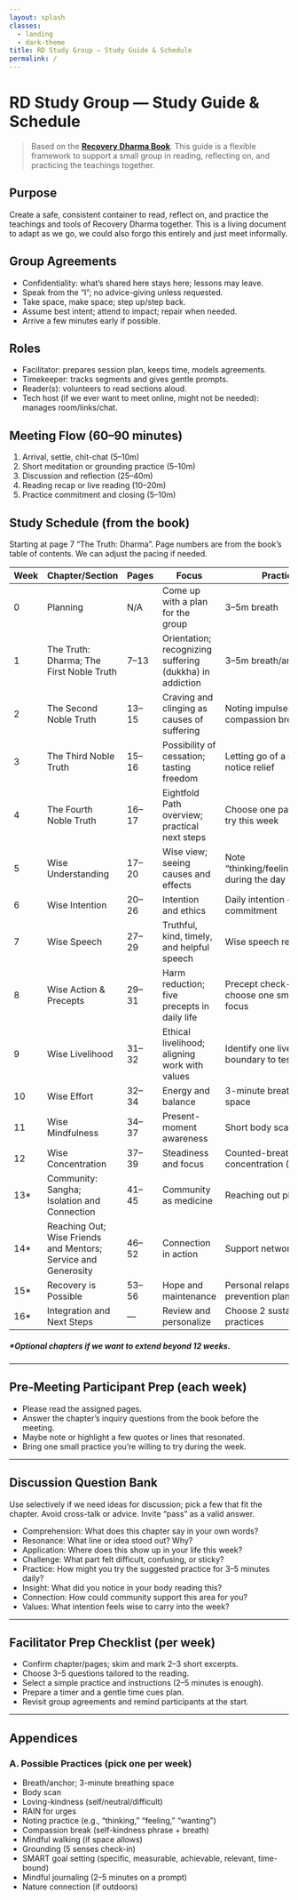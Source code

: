 ```yaml
---
layout: splash
classes:
  - landing
  - dark-theme
title: RD Study Group — Study Guide & Schedule
permalink: /
---
```

# RD Study Group — Study Guide & Schedule

> Based on the **[Recovery Dharma Book](https://drive.google.com/file/d/1Isotp-WlUedFJlKDqjpvO7uKgVsvX3J1/view)**. This guide is a flexible framework to support a small group in reading, reflecting on, and practicing the teachings together.

## Purpose

Create a safe, consistent container to read, reflect on, and practice the teachings and tools of Recovery Dharma together. This is a living document to adapt as we go, we could also forgo this entirely and just meet informally.

## Group Agreements

- Confidentiality: what’s shared here stays here; lessons may leave.
- Speak from the “I”; no advice-giving unless requested.
- Take space, make space; step up/step back.
- Assume best intent; attend to impact; repair when needed.
- Arrive a few minutes early if possible.

## Roles

- Facilitator: prepares session plan, keeps time, models agreements.
- Timekeeper: tracks segments and gives gentle prompts.
- Reader(s): volunteers to read sections aloud.
- Tech host (if we ever want to meet online, might not be needed): manages room/links/chat.

## Meeting Flow (60–90 minutes)

1. Arrival, settle, chit-chat (5–10m)
2. Short meditation or grounding practice (5–10m)
3. Discussion and reflection (25–40m)
4. Reading recap or live reading (10–20m)
5. Practice commitment and closing (5–10m)

## Study Schedule (from the book)

Starting at page 7 “The Truth: Dharma”. Page numbers are from the book’s table of contents. We can adjust the pacing if needed.

| Week | Chapter/Section | Pages | Focus | Practice |
|---|---|---|---|---|
| 0 | Planning | N/A | Come up with a plan for the group | 3–5m breath |
| 1 | The Truth: Dharma; The First Noble Truth | 7–13 | Orientation; recognizing suffering (dukkha) in addiction | 3–5m breath/anchor |
| 2 | The Second Noble Truth| 13–15 | Craving and clinging as causes of suffering | Noting impulses; compassion break |
| 3 | The Third Noble Truth | 15–16 | Possibility of cessation; tasting freedom | Letting go of a small urge; notice relief |
| 4 | The Fourth Noble Truth | 16–17 | Eightfold Path overview; practical next steps | Choose one path factor to try this week |
| 5 | Wise Understanding | 17–20 | Wise view; seeing causes and effects | Note “thinking/feeling/wanting” during the day |
| 6 | Wise Intention | 20–26 | Intention and ethics | Daily intention + SMART commitment |
| 7 | Wise Speech | 27–29 | Truthful, kind, timely, and helpful speech | Wise speech reflection |
| 8 | Wise Action & Precepts | 29–31 | Harm reduction; five precepts in daily life | Precept check-in; choose one small precept focus |
| 9 | Wise Livelihood | 31–32 | Ethical livelihood; aligning work with values | Identify one livelihood boundary to test |
| 10 | Wise Effort | 32–34 | Energy and balance | 3-minute breathing space |
| 11 | Wise Mindfulness | 34–37 | Present-moment awareness | Short body scan |
| 12 | Wise Concentration | 37–39 | Steadiness and focus | Counted-breath concentration (1–5m) |
| 13* | Community: Sangha; Isolation and Connection | 41–45 | Community as medicine | Reaching out plan |
| 14* | Reaching Out; Wise Friends and Mentors; Service and Generosity | 46–52 | Connection in action | Support network map |
| 15* | Recovery is Possible | 53–56 | Hope and maintenance | Personal relapse-prevention plan |
| 16* | Integration and Next Steps | — | Review and personalize | Choose 2 sustaining practices |

##### *Optional chapters if we want to extend beyond 12 weeks.
---

## Pre‑Meeting Participant Prep (each week)

- Please read the assigned pages.
- Answer the chapter’s inquiry questions from the book before the meeting.
- Maybe note or highlight a few quotes or lines that resonated.
- Bring one small practice you’re willing to try during the week.

---

## Discussion Question Bank

Use selectively if we need ideas for discussion; pick a few that fit the chapter. Avoid cross-talk or advice. Invite “pass” as a valid answer.

- Comprehension: What does this chapter say in your own words?
- Resonance: What line or idea stood out? Why?
- Application: Where does this show up in your life this week?
- Challenge: What part felt difficult, confusing, or sticky?
- Practice: How might you try the suggested practice for 3–5 minutes daily?
- Insight: What did you notice in your body reading this?
- Connection: How could community support this area for you?
- Values: What intention feels wise to carry into the week?

---

## Facilitator Prep Checklist (per week)

- Confirm chapter/pages; skim and mark 2–3 short excerpts.
- Choose 3–5 questions tailored to the reading.
- Select a simple practice and instructions (2–5 minutes is enough).
- Prepare a timer and a gentle time cues plan.
- Revisit group agreements and remind participants at the start.

---

## Appendices

### A. Possible Practices (pick one per week)

- Breath/anchor; 3-minute breathing space
- Body scan
- Loving-kindness (self/neutral/difficult)
- RAIN for urges
- Noting practice (e.g., “thinking,” “feeling,” “wanting”)
- Compassion break (self-kindness phrase + breath)
- Mindful walking (if space allows)
- Grounding (5 senses check-in)
- SMART goal setting (specific, measurable, achievable, relevant, time-bound)
- Mindful journaling (2–5 minutes on a prompt)
- Nature connection (if outdoors)